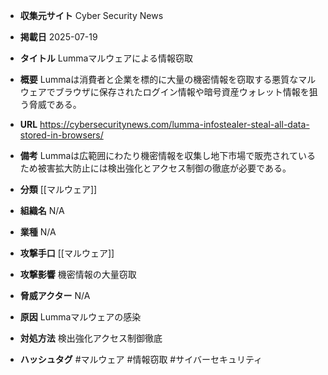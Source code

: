 - **収集元サイト**
Cyber Security News

- **掲載日**
2025-07-19

- **タイトル**
Lummaマルウェアによる情報窃取

- **概要**
Lummaは消費者と企業を標的に大量の機密情報を窃取する悪質なマルウェアでブラウザに保存されたログイン情報や暗号資産ウォレット情報を狙う脅威である。

- **URL**
https://cybersecuritynews.com/lumma-infostealer-steal-all-data-stored-in-browsers/

- **備考**
Lummaは広範囲にわたり機密情報を収集し地下市場で販売されているため被害拡大防止には検出強化とアクセス制御の徹底が必要である。

- **分類**
[[マルウェア]]

- **組織名**
N/A

- **業種**
N/A

- **攻撃手口**
[[マルウェア]]

- **攻撃影響**
機密情報の大量窃取

- **脅威アクター**
N/A

- **原因**
Lummaマルウェアの感染

- **対処方法**
検出強化アクセス制御徹底

- **ハッシュタグ**
#マルウェア #情報窃取 #サイバーセキュリティ
